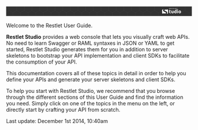 
![Restlet Studio](images/01.jpg "Restlet Studio")

Welcome to the Restlet User Guide.

**Restlet Studio** provides a web console that lets you visually craft web APIs. No need to learn Swagger or RAML syntaxes in JSON or YAML to get started, Restlet Studio generates them for you in addition to server skeletons to bootstrap your API implementation and client SDKs to facilitate the consumption of your API.

This documentation covers all of these topics in detail in order to help you define your APIs and generate your server skeletons and client SDKs.  

To help you start with Restlet Studio, we recommend that you browse through the different sections of this User Guide and find the information you need. Simply click on one of the topics in the menu on the left, or directly start by crafting your API from scratch.

Last update: December 1st 2014, 10:40am
